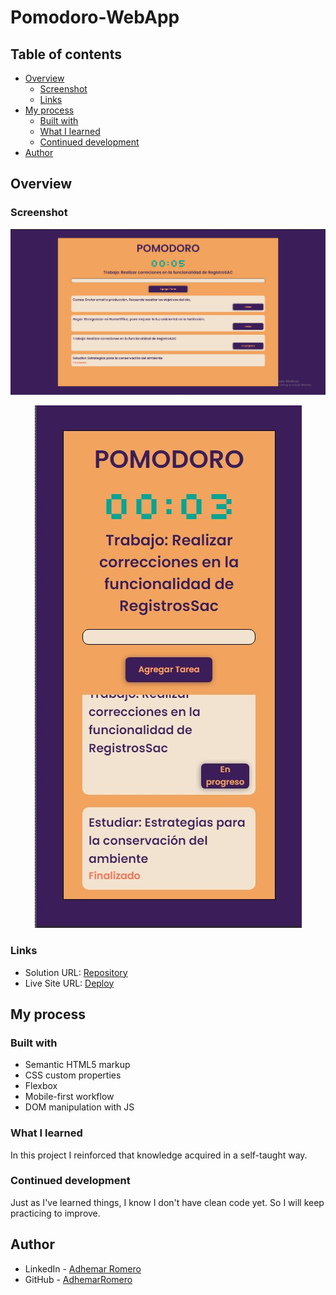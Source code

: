# Pomodoro-WebApp
## Table of contents

- [Overview](#overview)
  - [Screenshot](#screenshot)
  - [Links](#links)
- [My process](#my-process)
  - [Built with](#built-with)
  - [What I learned](#what-i-learned)
  - [Continued development](#continued-development)
- [Author](#author)

## Overview

### Screenshot

![](./screenshots/Desktop.jpg)
<p align="center">
  <img src="./screenshots/mobile.jpg"/>
<p>

### Links

- Solution URL: [Repository](https://github.com/AdhemarRomero/Pomodoro-WebApp)
- Live Site URL: [Deploy](https://adhemarromero.github.io/Pomodoro-WebApp/)

## My process

### Built with

- Semantic HTML5 markup
- CSS custom properties
- Flexbox
- Mobile-first workflow
- DOM manipulation with JS

### What I learned

In this project I reinforced that knowledge acquired in a self-taught way.

### Continued development

Just as I've learned things, I know I don't have clean code yet. So I will keep practicing to improve.

## Author

- LinkedIn - [Adhemar Romero](https://www.linkedin.com/in/adhemar-alessandro-romero-urbina/)
- GitHub - [AdhemarRomero](https://github.com/AdhemarRomero)